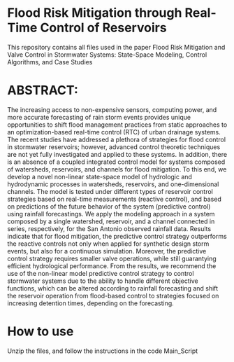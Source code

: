 # Flood Risk Mitigation through Real-Time Control of Reservoirs
This repository contains all files used in the paper Flood Risk Mitigation and Valve Control in Stormwater Systems: State-Space Modeling, Control Algorithms, and Case Studies
# ABSTRACT:
The increasing access to non-expensive sensors,  computing power, and more accurate forecasting of rain storm events provides unique opportunities to shift flood management practices from static approaches to an optimization-based real-time control (RTC) of urban drainage systems. The recent studies have addressed a plethora of strategies for flood control in stormwater reservoirs; however, advanced control theoretic techniques are not yet fully investigated and applied to these systems. In addition, there is an absence of a coupled integrated control model for systems composed of watersheds, reservoirs, and channels for flood mitigation.  To this end, we develop a novel non-linear state-space model of hydrologic and hydrodynamic processes in watersheds, reservoirs, and one-dimensional channels. The model is tested under different types of reservoir control strategies based on real-time measurements (reactive control), and based on predictions of the future behavior of the system (predictive control) using rainfall forecastings. We apply the modeling approach in a system composed by a single watershed, reservoir, and a channel connected in series, respectively, for the San Antonio observed rainfall data. Results indicate that for flood mitigation, the predictive control strategy outperforms the reactive controls not only when applied for synthetic design storm events, but also for a continuous simulation. Moreover, the predictive control strategy requires smaller valve operations, while still guarantying efficient hydrological performance. From the results, we recommend the use of the non-linear model predictive control strategy to control stormwater systems due to the ability to handle different objective functions, which can be altered according to rainfall forecasting and shift the reservoir operation from flood-based control to strategies focused on increasing detention times, depending on the forecasting. 
# How to use
Unzip the files, and follow the instructions in the code Main_Script
